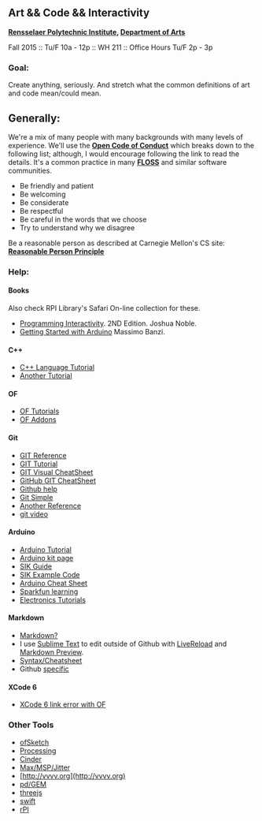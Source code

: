 ## Art && Code && Interactivity

__[Rensselaer Polytechnic Institute](http://www.rpi.edu), [Department of Arts](http://www.arts.rpi.edu)__

Fall 2015 :: Tu/F 10a - 12p :: WH 211 :: Office Hours Tu/F 2p - 3p

### Goal:
Create anything, seriously. And stretch what the common definitions of art and code mean/could mean.

## Generally:

We're a mix of many people with many backgrounds with many levels of experience. We'll use the __[Open Code of Conduct](http://todogroup.org/opencodeofconduct/)__ which breaks down to the following list; although, I would encourage following the link to read the details. It's a common practice in many __[FLOSS](https://en.wikipedia.org/wiki/Alternative_terms_for_free_software)__ and similar software communities.  

- Be friendly and patient
- Be welcoming
- Be considerate
- Be respectful
- Be careful in the words that we choose
- Try to understand why we disagree

Be a reasonable person as described at Carnegie Mellon's CS site: __[Reasonable Person Principle](http://www.cs.cmu.edu/~weigand/staff/)__

### Help:

#### Books
Also check RPI Library's Safari On-line collection for these.
- [Programming Interactivity](http://www.amazon.com/Programming-Interactivity-Joshua-Noble/dp/144931144X/ref=sr_1_1?ie=UTF8&qid=1377466182&sr=8-1&keywords=programming+interactivity). 2ND Edition. Joshua Noble.
- [Getting Started with Arduino](http://www.amazon.com/Getting-Started-Arduino-Massimo-Banzi/dp/1449309879/ref=pd_sim_b_13) Massimo Banzi.

#### C++
- [C++ Language Tutorial](http://www.cplusplus.com/doc/tutorial)
- [Another Tutorial](http://www.cprogramming.com/tutorial/)

#### OF
- [OF Tutorials](http://www.openframeworks.cc/tutorials/)
- [OF Addons](http://ofxaddons.com/)

#### Git
- [GIT Reference](http://gitref.org/)
- [GIT Tutorial](http://try.github.com/levels/1/challenges/1)
- [GIT Visual CheatSheet](http://ndpsoftware.com/git-cheatsheet.html)
- [GitHub GIT CheatSheet](https://education.github.com/git-cheat-sheet-education.pdf)
- [Github help](https://help.github.com/articles/good-resources-for-learning-git-and-github/)
- [Git Simple](http://rogerdudler.github.io/git-guide/)
- [Another Reference](http://marklodato.github.io/visual-git-guide/index-en.html)
- [git video](http://www.codeschool.com/courses/try-git)

#### Arduino
- [Arduino Tutorial](http://arduino.cc/en/Tutorial/HomePage)
- [Arduino kit page](https://www.sparkfun.com/products/retired/11227)
- [SIK Guide](http://dlnmh9ip6v2uc.cloudfront.net/datasheets/Kits/SFE03-0012-SIK.Guide-300dpi-01.pdf)
- [SIK Example Code](http://dlnmh9ip6v2uc.cloudfront.net/datasheets/Kits/SIK%20Guide%20Code.zip)
- [Arduino Cheat Sheet](https://learn.sparkfun.com/curriculum/8)
- [Sparkfun learning](https://learn.sparkfun.com)
- [Electronics Tutorials](https://learn.sparkfun.com/tutorials)

#### Markdown
 - [Markdown?](http://en.wikipedia.org/wiki/Markdown)
 - I use [Sublime Text](http://www.sublimetext.com) to edit outside of Github with [LiveReload](https://github.com/dz0ny/LiveReload-sublimetext2) and [Markdown Preview](https://github.com/revolunet/sublimetext-markdown-preview).
 - [Syntax/Cheatsheet](http://daringfireball.net/projects/markdown/syntax)
 - Github [specific](https://help.github.com/articles/github-flavored-markdown)

#### XCode 6 
- [XCode 6 link error with OF](http://forum.openframeworks.cc/t/xcode6-compile-issue/16507)

### Other Tools
 - [ofSketch](https://github.com/olab-io/ofSketch)
 - [Processing](https://processing.org)
 - [Cinder](http://libcinder.org)
 - [Max/MSP/Jitter](https://cycling74.com/products/max)
 - [http://vvvv.org](http://vvvv.org)
 - [pd/GEM](http://puredata.info)
 - [threejs](http://threejs.org)
 - [swift](https://developer.apple.com/swift/)
 - [rPI](https://www.raspberrypi.org)